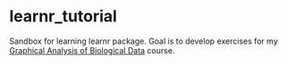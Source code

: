 # learnr_tutorial
Sandbox for learning learnr package. Goal is to develop exercises for my [Graphical Analysis of Biological Data](https://semo-gabd.github.io) course.
